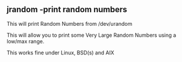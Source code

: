 ## jrandom -print random numbers

This will print Random Numbers from /dev/urandom

This will allow you to print some Very Large Random
Numbers using a low/max range.

This works fine under Linux, BSD(s) and AIX


